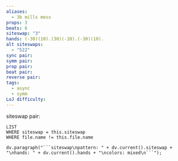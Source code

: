 ```yaml
---
aliases:
  - 3b mills mess
props: 3
beats: 6
siteswap: "3"
hands: (-30)(10).(30)(-10).(-30)(10).
alt siteswaps:
  - "522"
sync pair: 
symm pair: 
prop pair: 
beat pair: 
reverse pair: 
tags:
  - async
  - symm
LoJ difficulty:
---
```

siteswap pair:
```dataview
LIST
WHERE siteswap = this.siteswap
WHERE file.name != this.file.name
```
```dataviewjs
dv.paragraph("```siteswap\npattern: " + dv.current().siteswap + "\nhands: " + dv.current().hands + "\ncolors: mixed\n```");
```
